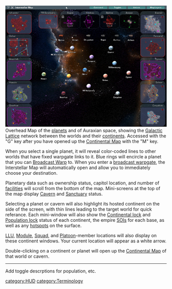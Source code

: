 ![](images/InterstellarMap.jpg "fig:InterstellarMap.jpg") Overhead Map of the
[planets](planet.md) and of Auraxian space, showing the
[Galactic Lattice](Galactic_Lattice.md) network between the
worlds and their [continents](continent.md). Accessed with the
"G" key after you have opened up the [Continental
Map](Continental_Map.md) with the "M" key.

When you select a single planet, it will reveal color-coded lines to
other worlds that have fixed warpgate links to it. Blue rings will
encircle a planet that you can [Broadcast Warp](broadcast.md)
to. When you enter a [broadcast
warpgate](broadcast_warpgate.md), the Interstellar Map will
automatically open and allow you to immediately choose your destination.

Planetary data such as ownership status, capitol location, and number of
[facilities](facilities.md) will scroll from the bottom of the
map. Mini-screens at the top of the map display
[Cavern](caverns.md) and [Sanctuary](Sanctuary.md)
status.

Selecting a planet or cavern will also highlight its hosted continent on
the side of the screen, with thin lines leading to the target world for
quick referance. Each mini-window will also show the [Continental
lock](Continental_lock.md) and [Population
lock](Population_lock.md) status of each continent, the empire
[SOIs](SOI.md) for each base, as well as any
[hotspots](hotspot.md) on the surface.

[LLU](LLU.md), [Module](Modules.md),
[Squad](Squad.md), and [Platoon](Platoon.md)-member
locations will also display on these continent windows. Your current
location will appear as a white arrow.

Double-clicking on a continent or planet will open up the [Continental
Map](Continental_Map.md) of that world or cavern.

---

Add toggle descrptions for population, etc.

[category:HUD](category:HUD.md)
[category:Terminology](category:Terminology.md)
